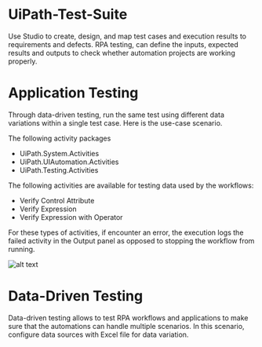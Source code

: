# UiPath-Test-Suite

Use Studio to create, design, and map test cases and execution results to requirements and defects. RPA testing, can define the inputs, expected results and outputs to check whether automation projects are working properly.

# Application Testing
Through data-driven testing, run the same test using different data variations within a single test case. Here is the use-case scenario.

The following activity packages

* UiPath.System.Activities
* UiPath.UIAutomation.Activities
* UiPath.Testing.Activities

The following activities are available for testing data used by the workflows:

* Verify Control Attribute
* Verify Expression
* Verify Expression with Operator

For these types of activities, if encounter an error, the execution logs the failed activity in the Output panel as opposed to stopping the workflow from running.

![alt text](https://github.com/bacdillon/UiPath-Test-Suite/blob/main/OutputErrorPassed.JPG)

# Data-Driven Testing
Data-driven testing allows to test RPA workflows and applications to make sure that the automations can handle multiple scenarios.
In this scenario, configure data sources with Excel file for data variation.

